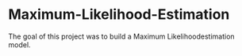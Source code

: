 # Maximum-Likelihood-Estimation
The goal of this project was to build a Maximum Likelihoodestimation model.

